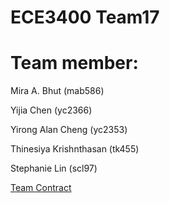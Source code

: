 # ECE3400 Team17
 
# Team member:
Mira A. Bhut (mab586)

Yijia Chen (yc2366)

Yirong Alan Cheng (yc2353)

Thinesiya Krishnthasan (tk455)

Stephanie Lin (scl97)




[Team Contract](ECE3400_Team17/team_contract.md)







